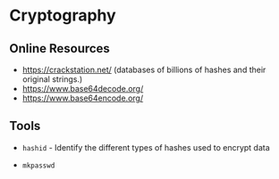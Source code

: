 # Cryptography


## Online Resources
- <https://crackstation.net/> (databases of billions of hashes and their original strings.)
- <https://www.base64decode.org/>
- <https://www.base64encode.org/>



## Tools

- `hashid` - Identify the different types of hashes used to encrypt data

- `mkpasswd`